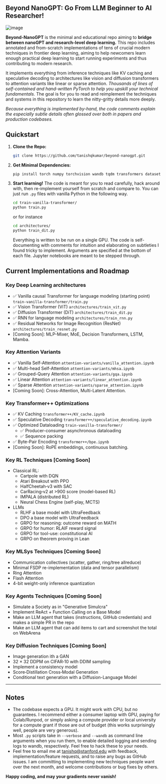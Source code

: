 ## Beyond NanoGPT: Go From LLM Beginner to AI Researcher!

![image](https://github.com/user-attachments/assets/b2943618-d5ed-468d-b792-d1cf4e0d6c6a)


**Beyond-NanoGPT** is the minimal and educational repo aiming to **bridge between nanoGPT and research-level deep learning.** 
This repo includes annotated and from-scratch implementations of tens of crucial modern techniques in frontier deep learning, aiming to help newcomers learn enough practical deep learning to start running experiments and thus contributing to modern research. 

It implements everything from inference techniques like KV caching and speculative decoding to 
architectures like vision and diffusion transformers to attention variants like linear or sparse attention. *Thousands of lines of 
self-contained and hand-written PyTorch to help you upskill your technical fundamentals.* The goal is for you to 
read and reimplement the techniques and systems in this repository to learn the nitty-gritty details more deeply. 

*Because everything is implemented by-hand, the code comments explain the especially subtle
details often glossed over both in papers and production codebases.*

## Quickstart
1. **Clone the Repo:**
   ```bash
   git clone https://github.com/tanishqkumar/beyond-nanogpt.git
   ```
2. **Get Minimal Dependencies:**

   ```bash
   pip install torch numpy torchvision wandb tqdm transformers datasets diffusers matplotlib pillow jupyter
   ```

3. **Start learning!**
   The code is meant for you to read carefully, hack around with, then re-implement yourself from scratch and compare to. 
   You can just run `.py` files with vanilla Python in the following way. 
   ```bash
   cd train-vanilla-transformer/
   python train.py
   ``` 
   or for instance 
   ```bash 
   cd architectures/
   python train_dit.py
   ```
   Everything is written to be run on a single GPU. The code is self-documenting with comments for intuition and elaborating 
   on subtleties I found tricky to implement. 
   Arguments are specified at the bottom of each file. 
   Jupyter notebooks are meant to be stepped through.
   

## Current Implementations and Roadmap

### Key Deep Learning architectures
- ✅ Vanilla causal Transformer for language modeling (starting point) `train-vanilla-transformer/train.py`
- ✅ Vision Transformer (ViT) `architectures/train_vit.py`
- ✅ Diffusion Transformer (DiT) `architectures/train_dit.py`
- ✅ RNN for language modeling `architectures/train_rnn.py` 
- ✅ Residual Networks for Image Recognition (ResNet) `architectures/train_resnet.py`
- [Coming Soon]: MLP-Mixer, MoE, Decision Transformers, LSTM, Mamba. 

### Key Attention Variants
- ✅ Vanilla Self-Attention `attention-variants/vanilla_attention.ipynb` 
- ✅ Multi-head Self-Attention `attention-variants/mhsa.ipynb` 
- ✅ Grouped-Query Attention `attention-variants/gqa.ipynb`
- ✅ Linear Attention `attention-variants/linear_attention.ipynb` 
- ✅ Sparse Attention `attention-variants/sparse_attention.ipynb`
- [Coming Soon]: Cross-Attention, Multi-Latent Attention. 

### Key Transformer++ Optimizations
- ✅ KV Caching `transformer++/KV_cache.ipynb` 
- ✅ Speculative Decoding `transformer++/speculative_decoding.ipynb`
- ✅ Optimized Dataloading `train-vanilla-transformer/` 
   - ✅ Producer-consumer asynchronous dataloading
   - ✅ Sequence packing
- ✅ Byte-Pair Encoding `transformer++/bpe.ipynb`
- [Coming Soon]: RoPE embeddings, continuous batching.

### Key RL Techniques [Coming Soon]
- Classical RL:
   - Cartpole with DQN
   - Atari Breakout with PPO
   - HalfCheetah‑v3 with SAC
   - CarRacing‑v2 at >900 score (model-based RL)
   - IMPALA (distributed RL)
   - Neural Chess Engine (self-play, MCTS)
- LLMs
   - RLHF a base model with UltraFeedback 
   - DPO a base model with UltraFeedback
   - GRPO for reasoning: outcome reward on MATH
   - GRPO for humor: RLAIF reward signal 
   - GRPO for tool-use: constitutional AI
   - GRPO on theorem proving in Lean

### Key MLSys Techniques [Coming Soon]
- Communication collectives (scatter, gather, ring/tree allreduce)
- Minimal FSDP re-implementation (data and tensor parallelism)
- Ring Attention
- Flash Attention
- 4-bit weight-only inference quantization

### Key Agents Techniques [Coming Soon]
- Simulate a Society as in "Generative Simulcra"
- Implement ReAct + Function Calling on a Base Model 
- Make an LLM agent that takes (instructions, GitHub credentials) and makes a simple PR in the repo
- Make an LLM agent that can add items to cart and screenshot the total on WebArena

### Key Diffusion Techniques [Coming Soon]
- Image generation ith a GAN
- 32 × 32 DDPM on CIFAR‑10 with DDIM sampling
- Implement a consistency model
- Score‑Distillation Cross‑Modal Generation
- Conditional text generation with a Diffusion-Language Model


---

## Notes

- The codebase expects a GPU. It might work with CPU, but no guarantees. 
I recommend either a consumer laptop with GPU, paying for Colab/Runpod, 
or simply asking a compute provider or local university for a compute grant if those are out of 
budget (this works surprisingly well, people are very generous). 
- Most `.py` scripts take in `--verbose` and `--wandb` as command line arguments when you run them, to enable detailed logging and sending logs to wandb, respectively. Feel free to hack these to your needs. 
- Feel free to email me at [tanishq@stanford.edu](mailto:tanishq@stanford.edu) with feedback, implementation/feature requests, 
and to raise any bugs as GitHub issues. I am committing to implementing new techniques people want over the next month, and 
welcome contributions or bug fixes by others. 

**Happy coding, and may your gradients never vanish!**
